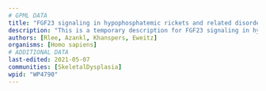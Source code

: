 ```yaml
---
# GPML DATA
title: "FGF23 signaling in hypophosphatemic rickets and related disorders"
description: "This is a temporary description for FGF23 signaling in hypophosphatemic rickets and related disorders"
authors: [Rlee, Azankl, Khanspers, Eweitz]
organisms: [Homo sapiens]
# ADDITIONAL DATA
last-edited: 2021-05-07
communities: [SkeletalDysplasia]
wpid: "WP4790"
---
```

